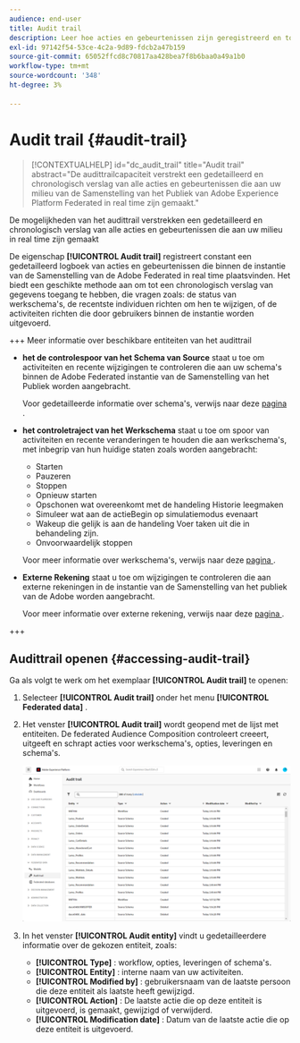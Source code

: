 ```yaml
---
audience: end-user
title: Audit trail
description: Leer hoe acties en gebeurtenissen zijn geregistreerd en toegankelijk in het audittrail
exl-id: 97142f54-53ce-4c2a-9d89-fdcb2a47b159
source-git-commit: 65052ffcd8c70817aa428bea7f8b6baa0a49a1b0
workflow-type: tm+mt
source-wordcount: '348'
ht-degree: 3%

---
```


# Audit trail {#audit-trail}

>[!CONTEXTUALHELP]
>id="dc_audit_trail"
>title="Audit trail"
>abstract="De audittrailcapaciteit verstrekt een gedetailleerd en chronologisch verslag van alle acties en gebeurtenissen die aan uw milieu van de Samenstelling van het Publiek van Adobe Experience Platform Federated in real time zijn gemaakt."

De mogelijkheden van het audittrail verstrekken een gedetailleerd en chronologisch verslag van alle acties en gebeurtenissen die aan uw milieu in real time zijn gemaakt

De eigenschap **[!UICONTROL Audit trail]** registreert constant een gedetailleerd logboek van acties en gebeurtenissen die binnen de instantie van de Samenstelling van de Adobe Federated in real time plaatsvinden. Het biedt een geschikte methode aan om tot een chronologisch verslag van gegevens toegang te hebben, die vragen zoals: de status van werkschema&#39;s, de recentste individuen richten om hen te wijzigen, of de activiteiten richten die door gebruikers binnen de instantie worden uitgevoerd.

+++ Meer informatie over beschikbare entiteiten van het audittrail

* **het de controlespoor van het Schema van Source** staat u toe om activiteiten en recente wijzigingen te controleren die aan uw schema&#39;s binnen de Adobe Federated instantie van de Samenstelling van het Publiek worden aangebracht.

  Voor gedetailleerde informatie over schema&#39;s, verwijs naar deze [ pagina ](../customer/schemas.md).

* **het controletraject van het Werkschema** staat u toe om spoor van activiteiten en recente veranderingen te houden die aan werkschema&#39;s, met inbegrip van hun huidige staten zoals worden aangebracht:

   * Starten
   * Pauzeren
   * Stoppen
   * Opnieuw starten
   * Opschonen wat overeenkomt met de handeling Historie leegmaken
   * Simuleer wat aan de actieBegin op simulatiemodus evenaart
   * Wakeup die gelijk is aan de handeling Voer taken uit die in behandeling zijn.
   * Onvoorwaardelijk stoppen

  Voor meer informatie over werkschema&#39;s, verwijs naar deze [ pagina ](../compositions/gs-compositions.md).

* **Externe Rekening** staat u toe om wijzigingen te controleren die aan externe rekeningen in de instantie van de Samenstelling van het publiek van de Adobe worden aangebracht.

  Voor meer informatie over externe rekening, verwijs naar deze [ pagina ](../connections/federated-db.md).

+++

## Audittrail openen {#accessing-audit-trail}

Ga als volgt te werk om het exemplaar **[!UICONTROL Audit trail]** te openen:

1. Selecteer **[!UICONTROL Audit trail]** onder het menu **[!UICONTROL Federated data]** .

1. Het venster **[!UICONTROL Audit trail]** wordt geopend met de lijst met entiteiten. De federated Audience Composition controleert creeert, uitgeeft en schrapt acties voor werkschema&#39;s, opties, leveringen en schema&#39;s.

   ![](assets/audit_trail.png)

1. In het venster **[!UICONTROL Audit entity]** vindt u gedetailleerdere informatie over de gekozen entiteit, zoals:

   * **[!UICONTROL Type]** : workflow, opties, leveringen of schema&#39;s.
   * **[!UICONTROL Entity]** : interne naam van uw activiteiten.
   * **[!UICONTROL Modified by]** : gebruikersnaam van de laatste persoon die deze entiteit als laatste heeft gewijzigd.
   * **[!UICONTROL Action]** : De laatste actie die op deze entiteit is uitgevoerd, is gemaakt, gewijzigd of verwijderd.
   * **[!UICONTROL Modification date]** : Datum van de laatste actie die op deze entiteit is uitgevoerd.
